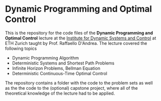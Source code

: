 # Dynamic Programming and Optimal Control

This is the repository for the code files of the **Dynamic Programming and Optimal Control** lecture at the [Institute for Dynamic Systems and Control](https://idsc.ethz.ch) at ETH Zurich taught by Prof. Raffaello D'Andrea. The lecture covered the following topics

- Dynamic Programming Algorithm
- Deterministic Systems and Shortest Path Problems
- Infinite Horizon Problems, Bellman Equation
- Deterministic Continuous-Time Optimal Control

The repository contains a folder with the code to the problem sets as well as the the code to the (optional) capstone project, where all of the theoretical knowledge of the lecture had to be applied. 




